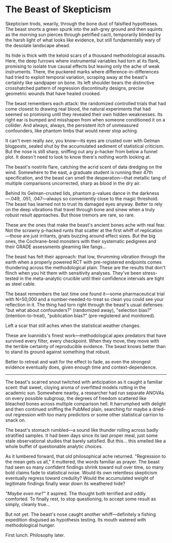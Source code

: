 # The Beast of Skepticism

Skepticism trods, wearily, through the bone dust of falsified hypotheses. The beast snorts a green spunk into the ash-grey ground and then squints as the morning sun pierces through petrified cacti, temporarily blinded by the harsh light of what looks like evidence, but still fundamentally wary of the desolate landscape ahead.

Its hide is thick with the keloid scars of a thousand methodological assaults. Here, the deep furrows where instrumental variables had torn at its flank, promising to isolate true causal effects but leaving only the ache of weak instruments. There, the puckered marks where difference-in-differences had tried to exploit temporal variation, scraping away at the beast's certainty like sandpaper on bone. Its left shoulder bears the distinctive crosshatched pattern of regression discontinuity designs, precise geometric wounds that have healed crooked.

The beast remembers each attack: the randomized controlled trials that had come closest to drawing real blood, the natural experiments that had seemed so promising until they revealed their own hidden weaknesses. Its right ear is bumped and misshapen from when someone conditioned it on a collider. And always, always, the persistent itch of unmeasured confounders, like phantom limbs that would never stop aching.

It can't even really *see*, you know—its eyes are crusted over with Gelman blogposts, sealed shut by the accumulated sediment of statistical criticism. But the nose is still sharp, sniffing out any p-hacker from below a funnel plot. It doesn't need to look to know there's nothing worth looking at.

The beast's nostrils flare, catching the acrid scent of data dredging on the wind. Somewhere to the east, a graduate student is running their 47th specification, and the beast can smell the desperation—that metallic tang of multiple comparisons uncorrected, sharp as blood in the dry air.

Behind its Gelman-crusted lids, phantom p-values dance in the darkness—.049, .051, .047—always so conveniently close to the magic threshold. The beast has learned not to trust its damaged eyes anyway. Better to rely on the deep vibrations that travel through bone and sinew when a truly robust result approaches. But those tremors are rare, so rare.

These are the ones that make the beast's ancient bones ache with real fear. Not the scrawny p-hacked runts that scatter at the first whiff of replication—those are just irritants, gnats buzzing around effect sizes. But the big ones, the Cochrane-bred monsters with their systematic pedigrees and their GRADE assessments gleaming like fangs...

The beast has felt their approach: that low, thrumming vibration through the earth when a properly powered RCT with pre-registered endpoints comes thundering across the methodological plain. These are the results that don't flinch when you hit them with sensitivity analyses. They've been stress-tested in the meta-analytic crucible until their confidence intervals are tight as steel cable.

The beast remembers the last time one found it—some pharmaceutical trial with N=50,000 and a number-needed-to-treat so clean you could see your reflection in it. The thing had torn right through the beast's usual defenses: "but what about confounders?" (randomized away), "selection bias?" (intention-to-treat), "publication bias?" (pre-registered and monitored).

Left a scar that still aches when the statistical weather changes.

These are Ioannidis's finest work—methodological apex predators that have survived every filter, every checkpoint. When they move, they move with the terrible certainty of reproducible evidence. The beast knows better than to stand its ground against something that robust.

Better to retreat and wait for the effect to fade, as even the strongest evidence eventually does, given enough time and context-dependence.

---

The beast's scarred snout twitched with anticipation as it caught a familiar scent: that sweet, cloying aroma of overfitted models rotting in the academic sun. Somewhere nearby, a researcher had run separate ANOVAs on every possible subgroup, the degrees of freedom scattered like bleached bones across multiple comparison hell. It harrumphed with delight and then continued sniffing the PubMed plain, searching for maybe a dried-out regression with too many predictors or some other statistical carrion to snack on.

The beast's stomach rumbled—a sound like thunder rolling across badly stratified samples. It had been days since its last proper meal, just some stale observational studies that barely satisfied. But this... this smelled like a whole buffet of questionable analytic choices.

As it lumbered forward, that old philosophical ache returned. "Regression to the mean gets us all," it muttered, the words familiar as prayer. The beast had seen so many confident findings shrink toward null over time, so many bold claims fade to statistical noise. Would its own relentless skepticism eventually regress toward credulity? Would the accumulated weight of legitimate findings finally wear down its weathered hide?

*"Maybe even me?"* it aspired. The thought both terrified and oddly comforted. To finally rest, to stop questioning, to accept some result as simply, cleanly true...

But not yet. The beast's nose caught another whiff—definitely a fishing expedition disguised as hypothesis testing. Its mouth watered with methodological hunger.

First lunch. Philosophy later.
